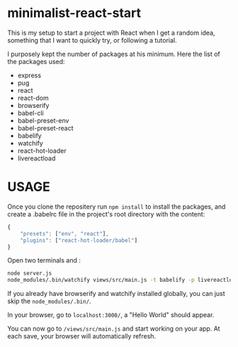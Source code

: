 # minimalist-react-start

This is my setup to start a project with React when I get a random idea, something that I want to quickly try, or following a tutorial. 

I purposely kept the number of packages at his minimum. Here the list of the packages used:

  * express
  * pug
  * react
  * react-dom
  * browserify
  * babel-cli
  * babel-preset-env
  * babel-preset-react
  * babelify
  * watchify
  * react-hot-loader
  * livereactload

# USAGE

Once you clone the repositery run `npm install` to install the packages, and create a .babelrc file in the project's root directory with the content:

```javascript
{
    "presets": ["env", "react"],
    "plugins": ["react-hot-loader/babel"]
}
```


Open two terminals and :

```bash
node server.js
node_modules/.bin/watchify views/src/main.js -t babelify -p livereactload -o views/public/dist/bundle.js
```

If you already have browserify and watchify installed globally, you can just skip the `node_modules/.bin/`.

In your browser, go to `localhost:3000/`, a "Hello World" should appear. 

You can now go to `/views/src/main.js` and start working on your app. At each save, your browser will automatically refresh. 